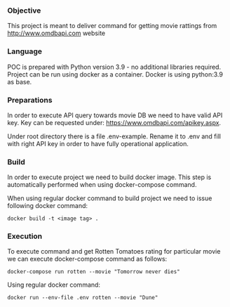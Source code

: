 ###  Objective
This project is meant to deliver command for getting movie rattings from http://www.omdbapi.com website 

### Language
POC is prepared with Python version 3.9 - no additional libraries required. Project can be run using docker as a container. Docker is using python:3.9 as base.

### Preparations
In order to execute API query towards movie DB we need to have valid API key. Key can be requested under: https://www.omdbapi.com/apikey.aspx. 

Under root directory there is a file .env-example. Rename it to .env and fill with right API key in order to have fully operational application. 

### Build
In order to execute project we need to build docker image. This step is automatically performed when using docker-compose command. 

When using regular docker command to build project we need to issue following docker command:

`docker build -t <image tag> .`

### Execution
To execute  command and get Rotten Tomatoes rating for particular movie we can execute docker-compose command as follows:

`docker-compose run rotten --movie "Tomorrow never dies"`

Using regular docker command: 

`docker run --env-file .env rotten --movie "Dune"`

 